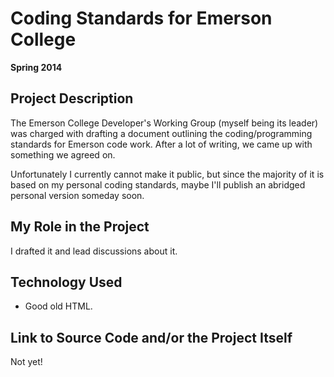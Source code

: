 # Coding Standards for Emerson College

**Spring 2014**

## Project Description

The Emerson College Developer's Working Group (myself being its leader) was charged with drafting a document outlining the coding/programming standards for Emerson code work. After a lot of writing, we came up with something we agreed on.

Unfortunately I currently cannot make it public, but since the majority of it is based on my personal coding standards, maybe I'll publish an abridged personal version someday soon.

## My Role in the Project

I drafted it and lead discussions about it.

## Technology Used

- Good old HTML.

## Link to Source Code and/or the Project Itself

Not yet!